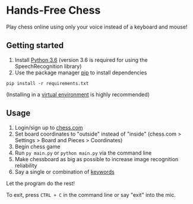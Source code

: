 # Hands-Free Chess
Play chess online using only your voice instead of a keyboard and mouse!

## Getting started
1. Install [Python 3.6](https://www.python.org/downloads/release/python-368/) (version 3.6 is required for using the SpeechRecognition library)
2. Use the package manager [pip](https://pip.pypa.io/en/stable/) to install dependencies

```pip install -r requirements.txt```

(Installing in a [virtual environment](https://packaging.python.org/guides/installing-using-pip-and-virtual-environments/) is highly recommended)

## Usage
1. Login/sign up to [chess.com](https://www.chess.com)
2. Set board coordinates to "outside" instead of "inside" (chess.com > Settings > Board and Pieces > Coordinates)
3. Begin chess game
4. Run ```py main.py``` or ```python main.py``` via the command line
5. Make chessboard as big as possible to increase image recognition reliability
5. Say a single or combination of [keywords](res/keywords.txt)

Let the program do the rest!

To exit, press ```CTRL + C``` in the command line or say "exit" into the mic.
